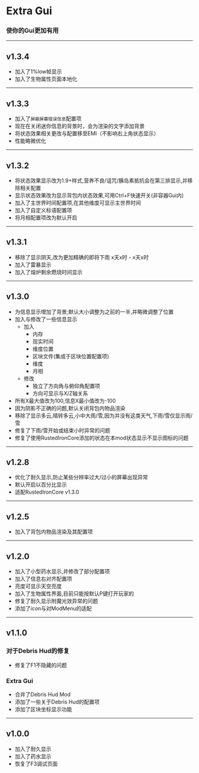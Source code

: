 # Extra Gui
### 使你的Gui更加有用

---

## v1.3.4
* 加入了1%low帧显示
* 加入了生物属性页面本地化

---

## v1.3.3
* 加入了`屏蔽屏幕错误信息`配置项
* 现在在关闭迷你信息的背景时，会为渲染的文字添加背景
* 将状态效果相关更改与配置移至EMI（不影响右上角状态显示）
* 性能略微优化

---

## v1.3.2
* 将状态效果显示改为1.9+样式,营养不良/诅咒/胰岛素抵抗会在第三排显示,并移除相关配置
* 显示状态效果改为显示背包内状态效果,可用Ctrl+F快速开关(非容器Gui内)
* 加入了主世界时间配置项,在其他维度可显示主世界时间
* 加入了自定义标语配置项
* 将月相配置项改为默认开启

---

## v1.3.1
* 移除了显示阴天,改为更加精确的即将下雨 x天x时 - x天x时
* 加入了雷暴显示
* 加入了熔炉剩余燃烧时间显示

---

## v1.3.0
* 为信息显示增加了背景;默认大小调整为之前的一半,并略微调整了位置
* 加入与修改了一些信息显示
  * 加入
    * 内存
    * 现实时间
    * 维度位置
    * 区块文件(集成于区块位置配置项)
    * 维度
    * 月相
  * 修改
    * 独立了方向角与俯仰角配置项
    * 方向可显示与X/Z轴关系
* 所有X最大值改为100,信息X最小值改为-100
* 因为阴影不正确的问题,默认关闭背包内物品渲染
* 移除了显示多云,晴转多云,小中大雨/雪,因为并没有这类天气,下雨/雪仅显示雨/雪
* 修复了下雨/雪开始或结束小时异常的问题
* 修复了使用RustedIronCore添加的状态在本mod状态显示不显示图标的问题


---

## v1.2.8
* 优化了耐久显示,防止某些分辨率过大/过小的屏幕出现异常
* 默认开启以百分比显示
* 适配RustedIronCore v1.3.0

---

## v1.2.5
* 加入了背包内物品渲染及其配置项

---

## v1.2.0
* 加入了小型药水显示,并修改了部分配置项
* 加入了信息右对齐配置项
* 亮度可显示天空亮度
* 加入了生物属性界面,目前只能按默认P键打开玩家的
* 修复了耐久显示附魔光效异常的问题
* 添加了icon与对ModMenu的适配

---



## v1.1.0
### 对于Debris Hud的修复
* 修复了F1不隐藏的问题
### Extra Gui
* 合并了Debris Hud Mod
* 添加了一些关于Debris Hud的配置项
* 添加了区块坐标显示功能


---

## v1.0.0
* 加入了耐久显示
* 加入了药水显示
* 恢复了F3调试页面